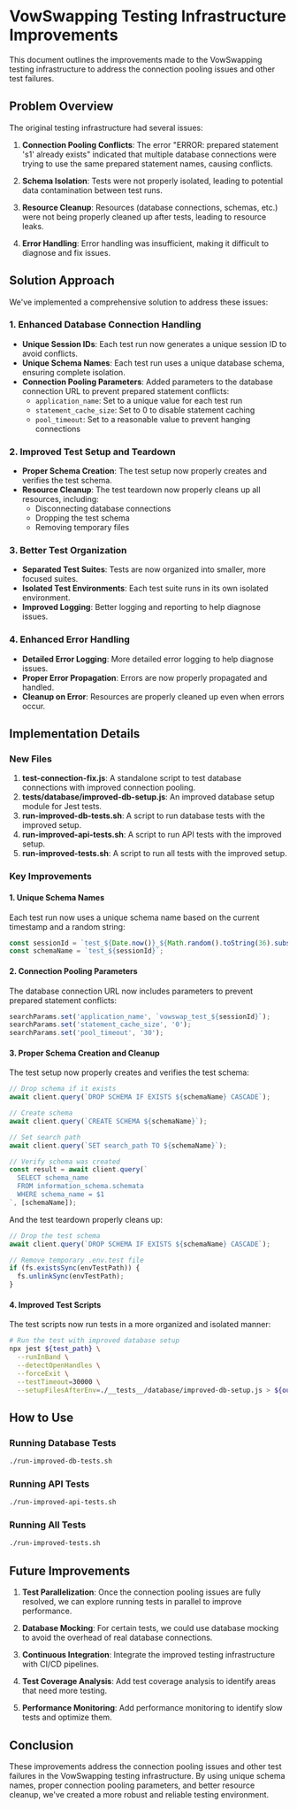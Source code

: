 # VowSwapping Testing Infrastructure Improvements

This document outlines the improvements made to the VowSwapping testing infrastructure to address the connection pooling issues and other test failures.

## Problem Overview

The original testing infrastructure had several issues:

1. **Connection Pooling Conflicts**: The error "ERROR: prepared statement 's1' already exists" indicated that multiple database connections were trying to use the same prepared statement names, causing conflicts.

2. **Schema Isolation**: Tests were not properly isolated, leading to potential data contamination between test runs.

3. **Resource Cleanup**: Resources (database connections, schemas, etc.) were not being properly cleaned up after tests, leading to resource leaks.

4. **Error Handling**: Error handling was insufficient, making it difficult to diagnose and fix issues.

## Solution Approach

We've implemented a comprehensive solution to address these issues:

### 1. Enhanced Database Connection Handling

- **Unique Session IDs**: Each test run now generates a unique session ID to avoid conflicts.
- **Unique Schema Names**: Each test run uses a unique database schema, ensuring complete isolation.
- **Connection Pooling Parameters**: Added parameters to the database connection URL to prevent prepared statement conflicts:
  - `application_name`: Set to a unique value for each test run
  - `statement_cache_size`: Set to 0 to disable statement caching
  - `pool_timeout`: Set to a reasonable value to prevent hanging connections

### 2. Improved Test Setup and Teardown

- **Proper Schema Creation**: The test setup now properly creates and verifies the test schema.
- **Resource Cleanup**: The test teardown now properly cleans up all resources, including:
  - Disconnecting database connections
  - Dropping the test schema
  - Removing temporary files

### 3. Better Test Organization

- **Separated Test Suites**: Tests are now organized into smaller, more focused suites.
- **Isolated Test Environments**: Each test suite runs in its own isolated environment.
- **Improved Logging**: Better logging and reporting to help diagnose issues.

### 4. Enhanced Error Handling

- **Detailed Error Logging**: More detailed error logging to help diagnose issues.
- **Proper Error Propagation**: Errors are now properly propagated and handled.
- **Cleanup on Error**: Resources are properly cleaned up even when errors occur.

## Implementation Details

### New Files

1. **test-connection-fix.js**: A standalone script to test database connections with improved connection pooling.
2. **__tests__/database/improved-db-setup.js**: An improved database setup module for Jest tests.
3. **run-improved-db-tests.sh**: A script to run database tests with the improved setup.
4. **run-improved-api-tests.sh**: A script to run API tests with the improved setup.
5. **run-improved-tests.sh**: A script to run all tests with the improved setup.

### Key Improvements

#### 1. Unique Schema Names

Each test run now uses a unique schema name based on the current timestamp and a random string:

```javascript
const sessionId = `test_${Date.now()}_${Math.random().toString(36).substring(2, 10)}`;
const schemaName = `test_${sessionId}`;
```

#### 2. Connection Pooling Parameters

The database connection URL now includes parameters to prevent prepared statement conflicts:

```javascript
searchParams.set('application_name', `vowswap_test_${sessionId}`);
searchParams.set('statement_cache_size', '0');
searchParams.set('pool_timeout', '30');
```

#### 3. Proper Schema Creation and Cleanup

The test setup now properly creates and verifies the test schema:

```javascript
// Drop schema if it exists
await client.query(`DROP SCHEMA IF EXISTS ${schemaName} CASCADE`);

// Create schema
await client.query(`CREATE SCHEMA ${schemaName}`);

// Set search path
await client.query(`SET search_path TO ${schemaName}`);

// Verify schema was created
const result = await client.query(`
  SELECT schema_name 
  FROM information_schema.schemata 
  WHERE schema_name = $1
`, [schemaName]);
```

And the test teardown properly cleans up:

```javascript
// Drop the test schema
await client.query(`DROP SCHEMA IF EXISTS ${schemaName} CASCADE`);

// Remove temporary .env.test file
if (fs.existsSync(envTestPath)) {
  fs.unlinkSync(envTestPath);
}
```

#### 4. Improved Test Scripts

The test scripts now run tests in a more organized and isolated manner:

```bash
# Run the test with improved database setup
npx jest ${test_path} \
  --runInBand \
  --detectOpenHandles \
  --forceExit \
  --testTimeout=30000 \
  --setupFilesAfterEnv=./__tests__/database/improved-db-setup.js > ${output_file} 2>&1
```

## How to Use

### Running Database Tests

```bash
./run-improved-db-tests.sh
```

### Running API Tests

```bash
./run-improved-api-tests.sh
```

### Running All Tests

```bash
./run-improved-tests.sh
```

## Future Improvements

1. **Test Parallelization**: Once the connection pooling issues are fully resolved, we can explore running tests in parallel to improve performance.

2. **Database Mocking**: For certain tests, we could use database mocking to avoid the overhead of real database connections.

3. **Continuous Integration**: Integrate the improved testing infrastructure with CI/CD pipelines.

4. **Test Coverage Analysis**: Add test coverage analysis to identify areas that need more testing.

5. **Performance Monitoring**: Add performance monitoring to identify slow tests and optimize them.

## Conclusion

These improvements address the connection pooling issues and other test failures in the VowSwapping testing infrastructure. By using unique schema names, proper connection pooling parameters, and better resource cleanup, we've created a more robust and reliable testing environment.
